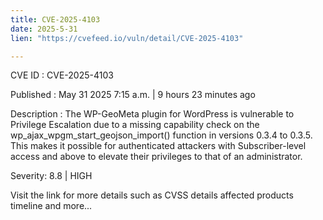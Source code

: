 ```yaml
---
title: CVE-2025-4103
date: 2025-5-31
lien: "https://cvefeed.io/vuln/detail/CVE-2025-4103"

---
```


CVE ID : CVE-2025-4103

Published :  May 31
2025
7:15 a.m. | 9 hours
23 minutes ago

Description : The WP-GeoMeta plugin for WordPress is vulnerable to Privilege Escalation due to a missing capability check on the wp_ajax_wpgm_start_geojson_import() function in versions 0.3.4 to 0.3.5. This makes it possible for authenticated attackers
with Subscriber-level access and above
to elevate their privileges to that of an administrator.

Severity: 8.8 | HIGH

Visit the link for more details
such as CVSS details
affected products
timeline
and more...
